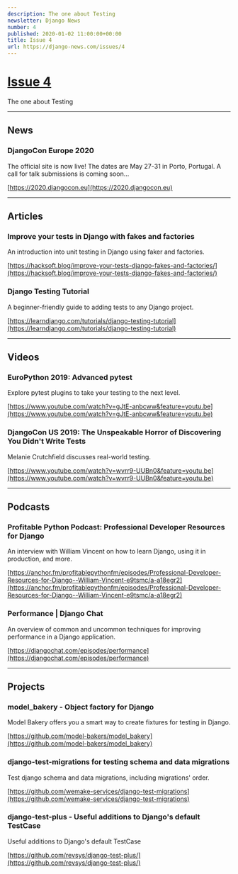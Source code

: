 ```yaml
---
description: The one about Testing
newsletter: Django News
number: 4
published: 2020-01-02 11:00:00+00:00
title: Issue 4
url: https://django-news.com/issues/4
---
```


# [Issue 4](https://django-news.com/issues/4)

The one about Testing

----

## News

### DjangoCon Europe 2020

<p>The official site is now live! The dates are May 27-31 in Porto, Portugal. A call for talk submissions is coming soon...</p>

[https://2020.djangocon.eu](https://2020.djangocon.eu)

----

## Articles

### Improve your tests in Django with fakes and factories

<p>An introduction into unit testing in Django using faker and factories.</p>

[https://hacksoft.blog/improve-your-tests-django-fakes-and-factories/](https://hacksoft.blog/improve-your-tests-django-fakes-and-factories/)

### Django Testing Tutorial

<p>A beginner-friendly guide to adding tests to any Django project.</p>

[https://learndjango.com/tutorials/django-testing-tutorial](https://learndjango.com/tutorials/django-testing-tutorial)

----

## Videos

### EuroPython 2019: Advanced pytest

<p>Explore pytest plugins to take your testing to the next level.</p>

[https://www.youtube.com/watch?v=gJtE-anbcww&feature=youtu.be](https://www.youtube.com/watch?v=gJtE-anbcww&feature=youtu.be)

### DjangoCon US 2019: The Unspeakable Horror of Discovering You Didn't Write Tests

<p>Melanie Crutchfield discusses real-world testing.</p>

[https://www.youtube.com/watch?v=wvrr9-UUBn0&feature=youtu.be](https://www.youtube.com/watch?v=wvrr9-UUBn0&feature=youtu.be)

----

## Podcasts

### Profitable Python Podcast: Professional Developer Resources for Django

<p>An interview with William Vincent on how to learn Django, using it in production, and more.</p>

[https://anchor.fm/profitablepythonfm/episodes/Professional-Developer-Resources-for-Django--William-Vincent-e9tsmc/a-a18egr2](https://anchor.fm/profitablepythonfm/episodes/Professional-Developer-Resources-for-Django--William-Vincent-e9tsmc/a-a18egr2)

### Performance | Django Chat

<p>An overview of common and uncommon techniques for improving performance in a Django application.</p>

[https://djangochat.com/episodes/performance](https://djangochat.com/episodes/performance)

----

## Projects

### model_bakery - Object factory for Django

<p>Model Bakery offers you a smart way to create fixtures for testing in Django.</p>

[https://github.com/model-bakers/model_bakery](https://github.com/model-bakers/model_bakery)

### django-test-migrations for testing schema and data migrations

<p>Test django schema and data migrations, including migrations' order.</p>

[https://github.com/wemake-services/django-test-migrations](https://github.com/wemake-services/django-test-migrations)

### django-test-plus - Useful additions to Django's default TestCase

<p>Useful additions to Django's default TestCase</p>

[https://github.com/revsys/django-test-plus/](https://github.com/revsys/django-test-plus/)